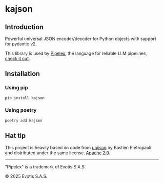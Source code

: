 # kajson

## Introduction

Powerful universal JSON encoder/decoder for Python objects with support for pydantic v2.

This library is used by [Pipelex](https://github.com/Pipelex/pipelex), the language for reliable LLM pipelines, [check it out](https://github.com/Pipelex/pipelex).

## Installation

### Using pip

```bash
pip install kajson
```

### Using poetry

```bash
poetry add kajson
```

## Hat tip

This project is heavily based on code from [unijson](https://github.com/bpietropaoli/unijson) by Bastien Pietropaoli and distributed under the same license, [Apache 2.0](LICENSE).

---

"Pipelex" is a trademark of Evotis S.A.S.

© 2025 Evotis S.A.S.
